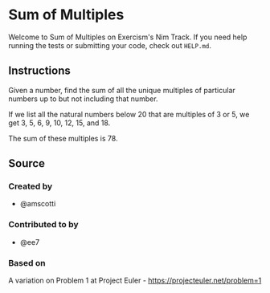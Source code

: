 # Sum of Multiples

Welcome to Sum of Multiples on Exercism's Nim Track.
If you need help running the tests or submitting your code, check out `HELP.md`.

## Instructions

Given a number, find the sum of all the unique multiples of particular numbers up to but not including that number.

If we list all the natural numbers below 20 that are multiples of 3 or 5, we get 3, 5, 6, 9, 10, 12, 15, and 18.

The sum of these multiples is 78.

## Source

### Created by

- @amscotti

### Contributed to by

- @ee7

### Based on

A variation on Problem 1 at Project Euler - https://projecteuler.net/problem=1